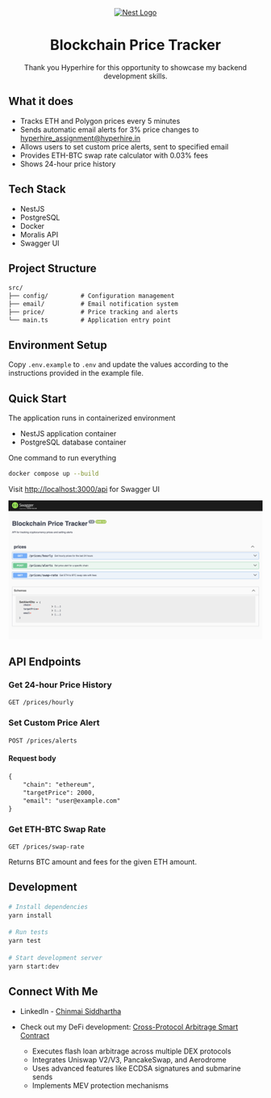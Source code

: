 <p align="center">
  <a href="http://nestjs.com/" target="blank"><img src="https://nestjs.com/img/logo-small.svg" width="120" alt="Nest Logo" /></a>
</p>

[circleci-image]: https://img.shields.io/circleci/build/github/nestjs/nest/master?token=abc123def456
[circleci-url]: https://circleci.com/gh/nestjs/nest

  
<h1 align="center">Blockchain Price Tracker</h1>
<p align="center">Thank you Hyperhire for this opportunity to showcase my backend development skills.</p>

## What it does

- Tracks ETH and Polygon prices every 5 minutes
- Sends automatic email alerts for 3% price changes to hyperhire_assignment@hyperhire.in
- Allows users to set custom price alerts, sent to specified email
- Provides ETH-BTC swap rate calculator with 0.03% fees
- Shows 24-hour price history

## Tech Stack
- NestJS
- PostgreSQL
- Docker
- Moralis API
- Swagger UI

## Project Structure
```
src/
├── config/         # Configuration management
├── email/          # Email notification system
├── price/          # Price tracking and alerts
└── main.ts         # Application entry point
```
## Environment Setup

Copy `.env.example` to `.env` and update the values according to the instructions provided in the example file.

## Quick Start

The application runs in containerized environment
- NestJS application container
- PostgreSQL database container

One command to run everything

```bash
docker compose up --build
```

Visit [http://localhost:3000/api](http://localhost:3000/api) for Swagger UI

![Swagger UI API Endpoints](<swagger-ui.png>)


## API Endpoints

### Get 24-hour Price History
```http
GET /prices/hourly
```

### Set Custom Price Alert

```http
POST /prices/alerts
```

#### Request body

```
{
    "chain": "ethereum",
    "targetPrice": 2000,
    "email": "user@example.com"
}
```

### Get ETH-BTC Swap Rate

```http
GET /prices/swap-rate
```

Returns BTC amount and fees for the given ETH amount.


## Development

```bash
# Install dependencies
yarn install

# Run tests
yarn test

# Start development server
yarn start:dev
```


## Connect With Me

- LinkedIn - [Chinmai Siddhartha](https://www.linkedin.com/in/ncsiddhartha/)

- Check out my DeFi development: [Cross-Protocol Arbitrage Smart Contract](https://github.com/chinmaisiddhartha/balancer-fl)
  - Executes flash loan arbitrage across multiple DEX protocols
  - Integrates Uniswap V2/V3, PancakeSwap, and Aerodrome
  - Uses advanced features like ECDSA signatures and submarine sends
  - Implements MEV protection mechanisms

